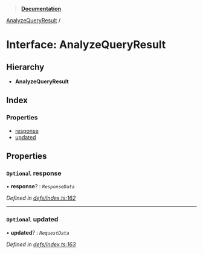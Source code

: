 > **[Documentation](../README.md)**

[AnalyzeQueryResult](analyzequeryresult.md) /

# Interface: AnalyzeQueryResult

## Hierarchy

* **AnalyzeQueryResult**

## Index

### Properties

* [response](analyzequeryresult.md#optional-response)
* [updated](analyzequeryresult.md#optional-updated)

## Properties

### `Optional` response

• **response**? : *`ResponseData`*

*Defined in [defs/index.ts:162](https://github.com/badbatch/graphql-box/blob/43ddea2/packages/cache-manager/src/defs/index.ts#L162)*

___

### `Optional` updated

• **updated**? : *`RequestData`*

*Defined in [defs/index.ts:163](https://github.com/badbatch/graphql-box/blob/43ddea2/packages/cache-manager/src/defs/index.ts#L163)*